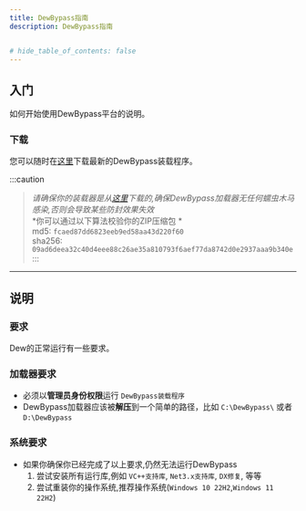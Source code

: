 ```yaml
---
title: DewBypass指南
description: DewBypass指南


# hide_table_of_contents: false
---
```


## 入门
如何开始使用DewBypass平台的说明。
### 下载
您可以随时在[这里](./Download/DewLoader3.0.0.0.zip)下载最新的DewBypass装载程序。

:::caution
> *请确保你的装载器是从[这里](./Download/DewLoader3.0.0.0.zip)下载的,确保DewBypass加载器无任何蠕虫木马感染,否则会导致某些防封效果失效*    
>*你可以通过以下算法校验你的ZIP压缩包 *  
md5: `fcaed87dd6823eeb9ed58aa43d220f60`  
sha256: `09ad6deea32c40d4eee88c26ae35a810793f6aef77da8742d0e2937aaa9b340e`
:::

---

## 说明

### 要求
Dew的正常运行有一些要求。

### 加载器要求
- 必须以**管理员身份权限**运行 `DewBypass装载程序`
- DewBypass加载器应该被**解压**到一个简单的路径，比如 `C:\DewBypass\` 或者 `D:\DewBypass`

### 系统要求

- 如果你确保你已经完成了以上要求,仍然无法运行DewBypass
  1. 尝试安装所有运行库,例如 `VC++支持库`, `Net3.x支持库`, `DX修复`, 等等
  2. 尝试重装你的操作系统,推荐操作系统(`Windows 10 22H2`,`Windows 11 22H2`)
      


